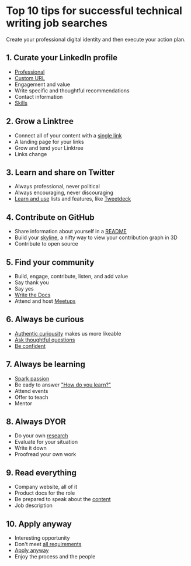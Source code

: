 # Top 10 tips for successful technical writing job searches

Create your professional digital identity and then execute your action plan.

## 1. Curate your LinkedIn profile

- [Professional](https://careersherpa.net/is-your-linkedin-profile-awesome/)
- [Custom URL](https://www.linkedin.com/learning/linkedin-quick-tips/claim-your-custom-url?autoplay=true&resume=false)
- Engagement and value
- Write specific and thoughtful recommendations
- Contact information
- [Skills](https://www.linkedin.com/help/linkedin/answer/a549047/add-and-remove-skills-on-your-profile?lang=en)

## 2. Grow a Linktree

- Connect all of your content with a [single link](https://linktr.ee/barriebyron)
- A landing page for your links
- Grow and tend your Linktree
- Links change
  
## 3. Learn and share on Twitter

- Always professional, never political
- Always encouraging, never discouraging
- [Learn and use](https://www.makeuseof.com/use-twitter-for-job-search/) lists and features, like [Tweetdeck](https://tweetdeck.twitter.com/)

## 4. Contribute on GitHub

- Share information about yourself in a [README](https://docs.github.com/en/account-and-profile/setting-up-and-managing-your-github-profile/customizing-your-profile/managing-your-profile-readme)
- Build your [skyline](https://skyline.github.com/barriebyron/2022), a nifty way to view your contribution graph in 3D
- Contribute to open source

## 5. Find your community

- Build, engage, contribute, listen, and add value
- Say thank you
- Say yes
- [Write the Docs](https://www.writethedocs.org/)
- Attend and host [Meetups](https://www.meetup.com/Write-the-Docs-Florida/)

## 6. Always be curious

- [Authentic curiousity](https://thriveglobal.com/stories/always-be-curious/) makes us more likeable
- [Ask thoughtful questions](https://www.fastcompany.com/40574192/4-ways-to-show-curiosity-in-job-interviews-and-why-you-need-to)
- [Be confident](https://www.linkedin.com/pulse/how-build-your-confidence-get-hired-by-linkedin-news/)

## 7. Always be learning

- [Spark passion](https://www.careeraddict.com/lifelong-learning-advance-career)
- Be eady to answer ["How do you learn?"](https://hbr.org/2021/05/identify-and-hire-lifelong-learners)
- Attend events
- Offer to teach
- Mentor

## 8. Always DYOR

- Do your own [research](https://www.glassdoor.com/blog/7-research-job-interview/)
- Evaluate for your situation
- Write it down
- Proofread your own work

## 9. Read everything

- Company website, all of it
- Product docs for the role
- Be prepared to speak about the [content](https://www.everythingtechnicalwriting.com/technical-writer-interview/)
- Job description

## 10. Apply anyway

- Interesting opportunity
- Don't meet [all requirements](https://www.linkedin.com/posts/activity-6955989266548064256-ajTA?utm_source=linkedin_share&utm_medium=member_desktop_web)
- [Apply anyway](https://www.indeed.com/career-advice/finding-a-job/applying-for-a-job-with-less-experience-than-required)
- Enjoy the process and the people
